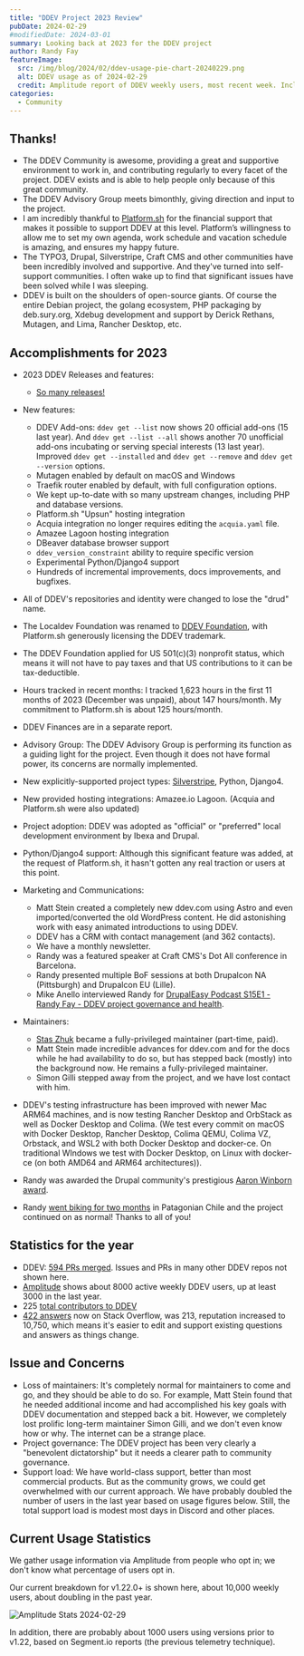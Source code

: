 ```yaml
---
title: "DDEV Project 2023 Review"
pubDate: 2024-02-29
#modifiedDate: 2024-03-01
summary: Looking back at 2023 for the DDEV project
author: Randy Fay
featureImage:
  src: /img/blog/2024/02/ddev-usage-pie-chart-20240229.png
  alt: DDEV usage as of 2024-02-29
  credit: Amplitude report of DDEV weekly users, most recent week. Includes only opted-in users with version v1.22.0+
categories:
  - Community
---
```


## Thanks!

* The DDEV Community is awesome, providing a great and supportive environment to work in, and contributing regularly to every facet of the project. DDEV exists and is able to help people only because of this great community.
* The DDEV Advisory Group meets bimonthly, giving direction and input to the project.
* I am incredibly thankful to [Platform.sh](https://www.google.com/url?q=http://platform.sh&sa=D&source=editors&ust=1709057329315905&usg=AOvVaw2eb-PA6xOwDsirb4rsWx3I) for the financial support that makes it possible to support DDEV at this level. Platform’s willingness to allow me to set my own agenda, work schedule and vacation schedule is amazing, and ensures my happy future.
* The TYPO3, Drupal, Silverstripe, Craft CMS and other communities have been incredibly involved and supportive. And they've turned into self-support communities. I often wake up to find that significant issues have been solved while I was sleeping.
* DDEV is built on the shoulders of open-source giants. Of course the entire Debian project, the golang ecosystem, PHP packaging by deb.sury.org, Xdebug development and support by Derick Rethans, Mutagen, and Lima, Rancher Desktop, etc.

## Accomplishments for 2023

* 2023 DDEV Releases and features:
  * [So many releases!](https://github.com/ddev/ddev/releases)
* New features:
  * DDEV Add-ons: `ddev get --list` now shows 20 official add-ons (15 last year). And `ddev get --list --all` shows another 70 unofficial add-ons incubating or serving special interests (13 last year). Improved `ddev get --installed` and `ddev get --remove` and `ddev get --version` options.
  * Mutagen enabled by default on macOS and Windows
  * Traefik router enabled by default, with full configuration options.
  * We kept up-to-date with so many upstream changes, including PHP and database versions.
  * Platform.sh "Upsun" hosting integration
  * Acquia integration no longer requires editing the `acquia.yaml` file.
  * Amazee Lagoon hosting integration
  * DBeaver database browser support
  * `ddev_version_constraint` ability to require specific version
  * Experimental Python/Django4 support
  * Hundreds of incremental improvements, docs improvements, and bugfixes.
* All of DDEV's repositories and identity were changed to lose the "drud" name.
* The Localdev Foundation was renamed to [DDEV Foundation](https://ddev.com/foundation), with Platform.sh generously licensing the DDEV trademark.
* The DDEV Foundation applied for US 501(c)(3) nonprofit status, which means it will not have to pay taxes and that US contributions to it can be tax-deductible.
* Hours tracked in recent months: I tracked 1,623 hours in the first 11 months of 2023 (December was unpaid), about 147 hours/month. My commitment to Platform.sh is about 125 hours/month.
* DDEV Finances are in a separate report.
* Advisory Group: The DDEV Advisory Group is performing its function as a guiding light for the project. Even though it does not have formal power, its concerns are normally implemented.
* New explicitly-supported project types: [Silverstripe](https://www.silverstripe.org/), Python, Django4.
* New provided hosting integrations: Amazee.io Lagoon. (Acquia and Platform.sh were also updated)
* Project adoption: DDEV was adopted as "official" or "preferred" local development environment by Ibexa and Drupal.
* Python/Django4 support: Although this significant feature was added, at the request of Platform.sh, it hasn't gotten any real traction or users at this point.
* Marketing and Communications:
  * Matt Stein created a completely new ddev.com using Astro and even imported/converted the old WordPress content. He did astonishing work with easy animated introductions to using DDEV.
  * DDEV has a CRM with contact management (and 362 contacts).
  * We have a monthly newsletter.
  * Randy was a featured speaker at Craft CMS's Dot All conference in Barcelona.
  * Randy presented multiple BoF sessions at both Drupalcon NA (Pittsburgh) and Drupalcon EU (Lille).
  * Mike Anello interviewed Randy for [DrupalEasy Podcast S15E1 - Randy Fay - DDEV project governance and health](https://www.drupaleasy.com/podcast/2023/06/drupaleasy-podcast-s15e1-randy-fay-ddev-project-governance-and-health).

* Maintainers:
  * [Stas Zhuk](./introducing-maintainer-stas.md) became a fully-privileged maintainer (part-time, paid).
  * Matt Stein made incredible advances for ddev.com and for the docs while he had availability to do so, but has stepped back (mostly) into the background now. He remains a fully-privileged maintainer.
  * Simon Gilli stepped away from the project, and we have lost contact with him.

* DDEV's testing infrastructure has been improved with newer Mac ARM64 machines, and is now testing Rancher Desktop and OrbStack as well as Docker Desktop and Colima. (We test every commit on macOS with Docker Desktop, Rancher Desktop, Colima QEMU, Colima VZ, Orbstack, and WSL2 with both Docker Desktop and docker-ce. On traditional WIndows we test with Docker Desktop, on Linux with docker-ce (on both AMD64 and ARM64 architectures)).
* Randy was awarded the Drupal community's prestigious [Aaron Winborn award](https://www.drupal.org/community/cwg/blog/2023-aaron-winborn-award-winner-randy-fay).
* Randy [went biking for two months](./randy-in-patagonia.md) in Patagonian Chile and the project continued on as normal! Thanks to all of you!

## Statistics for the year

* DDEV: [594 PRs merged](https://www.google.com/url?q=https://github.com/ddev/ddev/pulls?q%3Dis%253Apr%2B%2B%2Bmerged%253A2023-01-01..2023-12-31&sa=D&source=editors&ust=1709057329318619&usg=AOvVaw1ichtVuUK-yicP9Y4ZbqVJ). Issues and PRs in many other DDEV repos not shown here.
* [Amplitude](https://www.google.com/url?q=https://analytics.amplitude.com/ddev/dashboard/jhv7ksg&sa=D&source=editors&ust=1709057329318855&usg=AOvVaw3-YdyXb3I3dwogT7_sTXul) shows about 8000 active weekly DDEV users, up at least 3000 in the last year.
* 225 [total contributors to DDEV](https://www.google.com/url?q=https://github.com/drud/ddev/graphs/contributors&sa=D&source=editors&ust=1709057329319044&usg=AOvVaw264MR7wU2vWx4uZ0BnaqG0)
* [422 answers](https://www.google.com/url?q=https://stackoverflow.com/users/215713/rfay?tab%3Danswers%26sort%3Dnewest&sa=D&source=editors&ust=1709057329319223&usg=AOvVaw3XRNxgfJgWIhOzCG-WiPgs) now on Stack Overflow, was 213, reputation increased to 10,750, which means it's easier to edit and support existing questions and answers as things change.

## Issue and Concerns

* Loss of maintainers: It's completely normal for maintainers to come and go, and they should be able to do so. For example, Matt Stein found that he needed additional income and had accomplished his key goals with DDEV documentation and stepped back a bit. However, we completely lost prolific long-term maintainer Simon Gilli, and we don't even know how or why. The internet can be a strange place.
* Project governance: The DDEV project has been very clearly a "benevolent dictatorship" but it needs a clearer path to community governance.
* Support load: We have world-class support, better than most commercial products. But as the community grows, we could get overwhelmed with our current approach. We have probably doubled the number of users in the last year based on usage figures below. Still, the total support load is modest most days in Discord and other places.

## Current Usage Statistics

We gather usage information via Amplitude from people who opt in; we don't know what percentage of users opt in.

Our current breakdown for v1.22.0+ is shown here, about 10,000 weekly users, about doubling in the past year.

![Amplitude Stats 2024-02-29](/img/blog/2024/02/ddev-usage-pie-chart-20240229.png)

In addition, there are probably about 1000 users using versions prior to v1.22, based on Segment.io reports (the previous telemetry technique).
